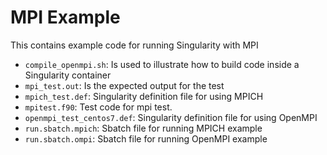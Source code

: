 # MPI Example

This contains example code for running Singularity with MPI

* `compile_openmpi.sh`: Is used to illustrate how to build code inside a Singularity container
* `mpi_test.out`: Is the expected output for the test
* `mpich_test.def`: Singularity definition file for using MPICH
* `mpitest.f90`: Test code for mpi test.
* `openmpi_test_centos7.def`: Singularity definition file for using OpenMPI
* `run.sbatch.mpich`: Sbatch file for running MPICH example
* `run.sbatch.ompi`: Sbatch file for running OpenMPI example
